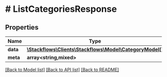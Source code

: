 # # ListCategoriesResponse

## Properties

Name | Type | Description | Notes
------------ | ------------- | ------------- | -------------
**data** | [**\Stackflows\Clients\Stackflows\Model\CategoryModel[]**](CategoryModel.md) |  | [optional]
**meta** | **array<string,mixed>** |  | [optional]

[[Back to Model list]](../../README.md#models) [[Back to API list]](../../README.md#endpoints) [[Back to README]](../../README.md)

